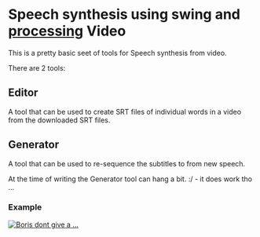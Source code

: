 # Speech synthesis using swing and [processing](https://processing.org/) Video

This is a pretty basic seet of tools for Speech synthesis from video.

There are 2 tools:

## Editor
A tool that can be used to create SRT files of individual words in a video from the downloaded SRT files.

## Generator
A tool that can be used to re-sequence the subtitles to from new speech.

At the time of writing the Generator tool can hang a bit. :/ - it does work tho ...

### Example 

[![Boris dont give a ...](http://img.youtube.com/vi/jab8l9LpbCg/0.jpg)](https://www.youtube.com/watch?v=jab8l9LpbCg "Boris dont give a ...")
